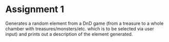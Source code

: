 # Assignment 1

Generates a random element from a DnD game (from a treasure to a whole chamber with treasures/monsters/etc. which is to be selected via user input) and prints out a description of the element generated.
